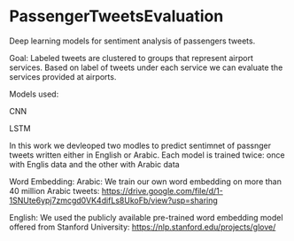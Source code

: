 # PassengerTweetsEvaluation
Deep learning models for sentiment analysis of passengers tweets. 


Goal:
Labeled tweets are clustered to groups that represent airport services. 
Based on label of tweets under each service we can evaluate the services provided at airports.



Models used:

CNN

LSTM

In this work we devleoped two modles to predict sentimnet of passnger tweets written either in English or Arabic.
Each model is trained twice: once with Englis data and the other with Arabic data




Word Embedding:
Arabic: We train our own word embedding on more than 40 million Arabic tweets:
https://drive.google.com/file/d/1-1SNUte6ypj7zmcgd0VK4difLs8UkoFb/view?usp=sharing

English: We used the publicly available pre-trained word embedding model offered from Stanford University:
https://nlp.stanford.edu/projects/glove/
